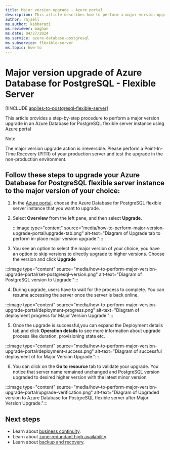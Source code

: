 ```yaml
---
title: Major version upgrade - Azure portal
description: This article describes how to perform a major version upgrade in Azure Database for PostgreSQL - Flexible Server through the Azure portal.
author: rajsell
ms.author: kabharati
ms.reviewer: maghan
ms.date: 04/27/2024
ms.service: azure-database-postgresql
ms.subservice: flexible-server
ms.topic: how-to
---
```


# Major version upgrade of Azure Database for PostgreSQL - Flexible Server

[!INCLUDE [applies-to-postgresql-flexible-server](~/reusable-content/ce-skilling/azure/includes/postgresql/includes/applies-to-postgresql-flexible-server.md)]

This article provides a step-by-step procedure to perform a major version upgrade in an Azure Database for PostgreSQL flexible server instance using Azure portal

> [!NOTE]  
> The major version upgrade action is irreversible. Please perform a Point-In-Time Recovery (PITR) of your production server and test the upgrade in the non-production environment.

## Follow these steps to upgrade your Azure Database for PostgreSQL flexible server instance to the major version of your choice:



1. In the [Azure portal](https://portal.azure.com/), choose the Azure Database for PostgreSQL flexible server instance that you want to upgrade.

2. Select **Overview** from the left pane, and then select **Upgrade**.
   
   :::image type="content" source="media/how-to-perform-major-version-upgrade-portal/upgrade-tab.png" alt-text="Diagram of Upgrade tab to perform in-place major version upgrade.":::


3. You see an option to select the major version of your choice, you have an option to skip versions to directly upgrade to higher versions. Choose the version and click **Upgrade** 

:::image type="content" source="media/how-to-perform-major-version-upgrade-portal/set-postgresql-version.png" alt-text="Diagram of PostgreSQL version to Upgrade."::: 


4. During upgrade, users have to wait for the process to complete. You can resume accessing the server once the server is back online.

:::image type="content" source="media/how-to-perform-major-version-upgrade-portal/deployment-progress.png" alt-text="Diagram of deployment progress for Major Version Upgrade.":::


5. Once the upgrade is successful,you can expand the Deployment details tab and click **Operation details** to see more information about upgrade process like duration, provisioning state etc.


:::image type="content" source="media/how-to-perform-major-version-upgrade-portal/deployment-success.png" alt-text="Diagram of successful deployment of for Major Version Upgrade.":::
 

6. You can click on the **Go to resource** tab to validate your upgrade. You notice that server name remained unchanged and PostgreSQL version upgraded to desired higher version with the latest minor version


:::image type="content" source="media/how-to-perform-major-version-upgrade-portal/upgrade-verification.png" alt-text="Diagram of Upgraded version to Azure Database for PostgreSQL flexible server after Major Version Upgrade.":::

## Next steps

- Learn about [business continuity](./concepts-business-continuity.md).
- Learn about [zone-redundant high availability](./concepts-high-availability.md).
- Learn about [backup and recovery](./concepts-backup-restore.md).
